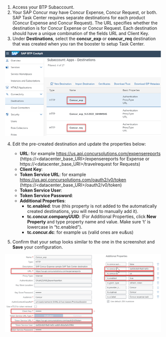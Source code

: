 1. Access your BTP Subaccount.
2. Your SAP Concur may have Concur Expense, Concur Request, or both. SAP Task Center requires separate destinations for each product (Concur Expense and Concur Request). The URL specifies whether the destination is for Concur Expense or Concur Request. Each destination should have a unique combination of the fields URL and Client Key.
3. Under **Destinations**, select the **concur_exp** or **concur_req** destination that was created when you ran the booster to setup Task Center.
   
<img alt="update_destination_1" src="update_destination_1.png"/>

4. Edit the pre-created destination and update the properties below:
   * __URL__: <Your Concur Data Center API URL> for example https://us.api.concursolutions.com/expensereports
    (https://<datacenter_base_URI>/expensereports for Expense or https://<datacenter_base_URI>/travelrequest for Requests)
   * __Client Key__: <Company Request Token obtained in SAP Concur>
   * __Token Service URL__: <Your Concur Token Service URL> for example https://us.api.concursolutions.com/oauth2/v0/token (https://<datacenter_base_URI>/oauth2/v0/token)
   * __Token Service User__: <Company UUID Obtained in SAP Concur>
   * __Token Service Password__: <Company Request Token obtained in SAP Concur>
   * __Additional Properties__:
     * __tc.enabled__: true (this property is not added to the automatically created destinations, you will need to manually add it).
     * __tc.concur.companyUUID__: <Your Company UUID>
  (For Additional Properties, click __New Property__ and type property name and value.  Make sure ‘t’ is lowercase in “tc.enabled”).
     * __tc.concur.dc__: <Your Concur DC> for example us (valid ones are eu&us)
  
5. Confirm that your setup looks similar to the one in the screenshot and __Save__ your configuration.

<img alt="update_destination_2" src="update_destination_2.png"/>
